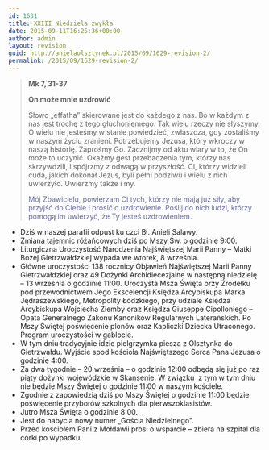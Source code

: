 ```yaml
---
id: 1631
title: XXIII Niedziela zwykła
date: 2015-09-11T16:25:36+00:00
author: admin
layout: revision
guid: http://anielaolsztynek.pl/2015/09/1629-revision-2/
permalink: /2015/09/1629-revision-2/
---
```

> **Mk 7, 31-37**
> 
> **On może mnie uzdrowić**
> 
> Słowo &#8222;effatha&#8221; skierowane jest do każdego z nas. Bo w każdym z nas jest trochę z tego głuchoniemego. Tak wielu rzeczy nie słyszymy. O wielu nie jesteśmy w stanie powiedzieć, zwłaszcza, gdy zostaliśmy w naszym życiu zranieni. Potrzebujemy Jezusa, który wkroczy w naszą historię. Zaprośmy Go. Zacznijmy od aktu wiary w to, że On może to uczynić. Okażmy gest przebaczenia tym, którzy nas skrzywdzili, i spójrzmy z odwagą w przyszłość. Ci, którzy widzieli cuda, jakich dokonał Jezus, byli pełni podziwu i wielu z nich uwierzyło. Uwierzmy także i my.
> 
> <span style="color: #666699;">Mój Zbawicielu, powierzam Ci tych, którzy nie mają już siły, aby przyjść do Ciebie i prosić o uzdrowienie. Poślij do nich ludzi, którzy pomogą im uwierzyć, że Ty jesteś uzdrowieniem.</span>

  * Dziś w naszej parafii odpust ku czci Bł. Anieli Salawy.
  * Zmiana tajemnic różańcowych dziś po Mszy Św. o godzinie 9:00.
  * Liturgiczna Uroczystość Narodzenia Najświętszej Marii Panny &#8211; Matki Bożej Gietrzwałdzkiej wypada we wtorek, 8 września.
  * Główne uroczystości 138 rocznicy Objawień Najświętszej Marii Panny Gietrzwałdzkiej oraz 49 Dożynki Archidiecezjalne w następną niedzielę &#8211; 13 września o godzinie 11:00. Uroczysta Msza Święta przy Źródełku pod przewodnictwem Jego Ekscelencji Księdza Arcybiskupa Marka Jędraszewskiego, Metropolity Łódzkiego, przy udziale Księdza Arcybiskupa Wojciecha Ziemby oraz Księdza Giuseppe Cipolloniego &#8211; Opata Generalnego Zakonu Kanoników Regularnych Laterańskich. Po Mszy Świętej poświęcenie plonów oraz Kapliczki Dziecka Utraconego. Program uroczystości w gablocie.
  * W tym dniu tradycyjnie idzie pielgrzymka piesza z Olsztynka do Gietrzwałdu. Wyjście spod kościoła Najświętszego Serca Pana Jezusa o godzinie 4:00.
  * Za dwa tygodnie &#8211; 20 września &#8211; o godzinie 12:00 odbędą się już po raz piąty dożynki wojewódzkie w Skansenie. W związku  z tym w tym dniu nie będzie Mszy Świętej o godzinie 11:00 w naszym kościele.
  * Zgodnie z zapowiedzią dziś po Mszy Świętej o godzinie 11:00 będzie poświęcenie przyborów szkolnych dla pierwszoklasistów.
  * Jutro Msza Święta o godzinie 8:00.
  * Jest do nabycia nowy numer &#8222;Gościa Niedzielnego&#8221;.
  * Przed kościołem Pani z Mołdawii prosi o wsparcie &#8211; zbiera na szpital dla córki po wypadku.